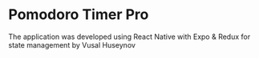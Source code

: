 # Pomodoro Timer Pro

The application was developed using React Native with Expo & Redux for state management by Vusal Huseynov

